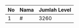 | No | Nama            | Jumlah Level |
|----|-----------------|--------------|
| 1  | #    |    3260        |
